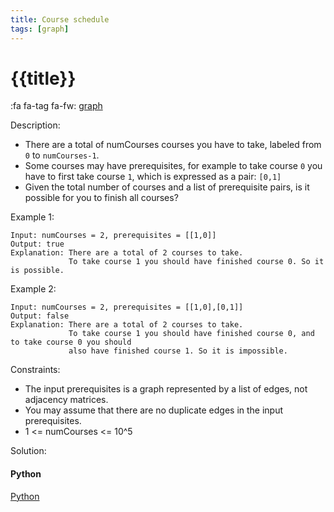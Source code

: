 ```yaml
---
title: Course schedule
tags: [graph]
---
```


# {{title}}

:fa fa-tag fa-fw: [graph]({{tagspath}}/graph)

Description:

- There are a total of numCourses courses you have to take, labeled from `0` to `numCourses-1`.
- Some courses may have prerequisites, for example to take course `0` you have to first take course `1`, which is expressed as a pair: `[0,1]`
- Given the total number of courses and a list of prerequisite pairs, is it possible for you to finish all courses?

Example 1:

```text
Input: numCourses = 2, prerequisites = [[1,0]]
Output: true
Explanation: There are a total of 2 courses to take.
             To take course 1 you should have finished course 0. So it is possible.
```

Example 2:

```text
Input: numCourses = 2, prerequisites = [[1,0],[0,1]]
Output: false
Explanation: There are a total of 2 courses to take.
             To take course 1 you should have finished course 0, and to take course 0 you should
             also have finished course 1. So it is impossible.
```

Constraints:

- The input prerequisites is a graph represented by a list of edges, not adjacency matrices.
- You may assume that there are no duplicate edges in the input prerequisites.
- 1 <= numCourses <= 10^5

Solution:

<!-- tabs:start -->
#### **Python**

[Python](../../pycode/graph/course-schedule.py ':include :type=code')
<!-- tabs:end -->

